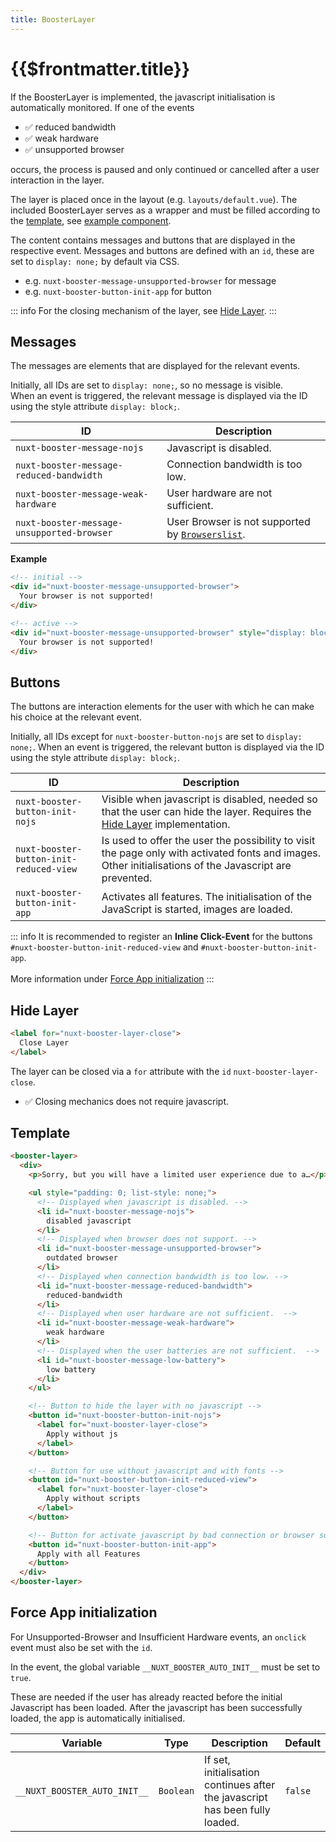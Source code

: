 ```yaml
---
title: BoosterLayer
---
```


# {{$frontmatter.title}}

If the BoosterLayer is implemented, the javascript initialisation is automatically monitored. If one of the events

- ✅ reduced bandwidth
- ✅ weak hardware
- ✅ unsupported browser

occurs, the process is paused and only continued or cancelled after a user interaction in the layer.

The layer is placed once in the layout (e.g. `layouts/default.vue`).
The included BoosterLayer serves as a wrapper and must be filled according to the [template](/components/booster-layer#template), see [example component](https://github.com/basics/nuxt-booster/blob/main/example/components/InfoLayer.vue).

The content contains messages and buttons that are displayed in the respective event.
Messages and buttons are defined with an `id`, these are set to `display: none;` by default via CSS.

- e.g. `nuxt-booster-message-unsupported-browser` for message
- e.g. `nuxt-booster-button-init-app` for button

::: info
For the closing mechanism of the layer, see [Hide Layer](/components/booster-layer#hide-layer).
:::

## Messages

The messages are elements that are displayed for the relevant events.

Initially, all IDs are set to `display: none;`, so no message is visible.  
When an event is triggered, the relevant message is displayed via the ID using the style attribute `display: block;`.

| ID                                                       | Description                                                                 |
| -------------------------------------------------------- | --------------------------------------------------------------------------- |
| <nobr>`nuxt-booster-message-nojs`</nobr>                | Javascript is disabled.                                                     |
| <nobr>`nuxt-booster-message-reduced-bandwidth`</nobr>   | Connection bandwidth is too low.                                            |
| <nobr>`nuxt-booster-message-weak-hardware`</nobr>       | User hardware are not sufficient.                                           |
| <nobr>`nuxt-booster-message-unsupported-browser`</nobr> | User Browser is not supported by [`Browserslist`](/guide/options#browsersupport). |

**Example**

````html
<!-- initial -->
<div id="nuxt-booster-message-unsupported-browser">
  Your browser is not supported!
</div>

<!-- active -->
<div id="nuxt-booster-message-unsupported-browser" style="display: block;">
  Your browser is not supported!
</div>
````

## Buttons

The buttons are interaction elements for the user with which he can make his choice at the relevant event.

Initially, all IDs except for `nuxt-booster-button-nojs` are set to `display: none;`.
When an event is triggered, the relevant button is displayed via the ID using the style attribute `display: block;`.

| ID                                                    | Description                                                                                                                                                       |
| ----------------------------------------------------- | ----------------------------------------------------------------------------------------------------------------------------------------------------------------- |
| <nobr>`nuxt-booster-button-init-nojs`</nobr>         | Visible when javascript is disabled, needed so that the user can hide the layer. Requires the [Hide Layer](/components/booster-layer#hide-layer) implementation. |
| <nobr>`nuxt-booster-button-init-reduced-view`</nobr> | Is used to offer the user the possibility to visit the page only with activated fonts and images. Other initialisations of the Javascript are prevented.          |
| <nobr>`nuxt-booster-button-init-app`</nobr>          | Activates all features. The initialisation of the JavaScript is started, images are loaded.                                                                       |

::: info
It is recommended to register an **Inline Click-Event** for the buttons `#nuxt-booster-button-init-reduced-view` and `#nuxt-booster-button-init-app`.<br><br>More information under [Force App initialization](/components/booster-layer#force-app-initialization)
:::

## Hide Layer

````html
<label for="nuxt-booster-layer-close">
  Close Layer
</label>
````

The layer can be closed via a `for` attribute with the `id` `nuxt-booster-layer-close`.

- ✅ Closing mechanics does not require javascript.

## Template

````html
<booster-layer>
  <div>
    <p>Sorry, but you will have a limited user experience due to a…</p>

    <ul style="padding: 0; list-style: none;">
      <!-- Displayed when javascript is disabled. -->
      <li id="nuxt-booster-message-nojs">
        disabled javascript
      </li>
      <!-- Displayed when browser does not support. -->
      <li id="nuxt-booster-message-unsupported-browser">
        outdated browser
      </li>
      <!-- Displayed when connection bandwidth is too low. -->
      <li id="nuxt-booster-message-reduced-bandwidth">
        reduced-bandwidth
      </li>
      <!-- Displayed when user hardware are not sufficient.  -->
      <li id="nuxt-booster-message-weak-hardware">
        weak hardware
      </li>
      <!-- Displayed when the user batteries are not sufficient.  -->
      <li id="nuxt-booster-message-low-battery">
        low battery
      </li>
    </ul>

    <!-- Button to hide the layer with no javascript -->
    <button id="nuxt-booster-button-init-nojs">
      <label for="nuxt-booster-layer-close">
        Apply without js
      </label>
    </button>

    <!-- Button for use without javascript and with fonts -->
    <button id="nuxt-booster-button-init-reduced-view">
      <label for="nuxt-booster-layer-close">
        Apply without scripts
      </label>
    </button>

    <!-- Button for activate javascript by bad connection or browser support -->
    <button id="nuxt-booster-button-init-app">
      Apply with all Features
    </button>
  </div>
</booster-layer>
````

## Force App initialization

For Unsupported-Browser and Insufficient Hardware events, an `onclick` event must also be set with the `id`.

In the event, the global variable `__NUXT_BOOSTER_AUTO_INIT__` must be set to `true`.

These are needed if the user has already reacted before the initial Javascript has been loaded. After the javascript has been successfully loaded, the app is automatically initialised.

| Variable                      | Type      | Description                                                                  | Default |
| ----------------------------- | --------- | ---------------------------------------------------------------------------- | ------- |
| `__NUXT_BOOSTER_AUTO_INIT__` | `Boolean` | If set, initialisation continues after the javascript has been fully loaded. | `false` |
